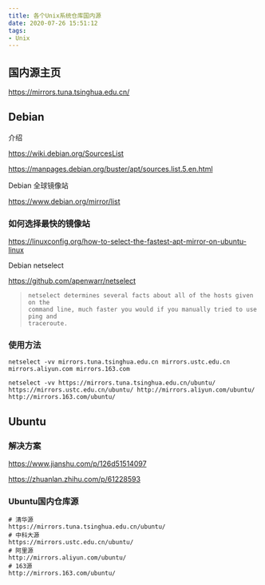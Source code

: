 ```yaml
---
title: 各个Unix系统仓库国内源
date: 2020-07-26 15:51:12
tags: 
- Unix
---
```


## 国内源主页

https://mirrors.tuna.tsinghua.edu.cn/

## Debian

介绍

https://wiki.debian.org/SourcesList

https://manpages.debian.org/buster/apt/sources.list.5.en.html

Debian 全球镜像站

https://www.debian.org/mirror/list

### 如何选择最快的镜像站

https://linuxconfig.org/how-to-select-the-fastest-apt-mirror-on-ubuntu-linux

Debian netselect

https://github.com/apenwarr/netselect

> ```
> netselect determines several facts about all of the hosts given on the
> command line, much faster you would if you manually tried to use ping and
> traceroute. 
> ```

### 使用方法

```shell
netselect -vv mirrors.tuna.tsinghua.edu.cn mirrors.ustc.edu.cn mirrors.aliyun.com mirrors.163.com
```

```shell
netselect -vv https://mirrors.tuna.tsinghua.edu.cn/ubuntu/ https://mirrors.ustc.edu.cn/ubuntu/ http://mirrors.aliyun.com/ubuntu/ http://mirrors.163.com/ubuntu/
```



## Ubuntu

### 解决方案

https://www.jianshu.com/p/126d51514097

https://zhuanlan.zhihu.com/p/61228593

### Ubuntu国内仓库源

```
# 清华源
https://mirrors.tuna.tsinghua.edu.cn/ubuntu/
# 中科大源
https://mirrors.ustc.edu.cn/ubuntu/
# 阿里源
http://mirrors.aliyun.com/ubuntu/
# 163源
http://mirrors.163.com/ubuntu/
```

